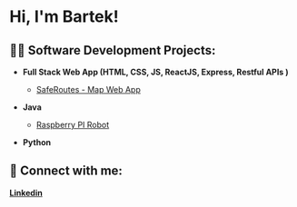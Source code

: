 <h1>Hi, I'm Bartek! </h1>

<h2>👨‍💻 Software Development Projects:</h2>

- <b>Full Stack Web App (HTML, CSS, JS, ReactJS, Express, Restful APIs )</b>
  - [SafeRoutes - Map Web App](##) <b><i></b></i>


- <b>Java</b>
  - [Raspberry PI Robot](https://github.com/bart-03/SwiftBot) <b><i></b></i>


- <b>Python</b>
  


## 🤳 Connect with me:
[**Linkedin**](https://www.linkedin.com/in/bartek-fraczek/)





